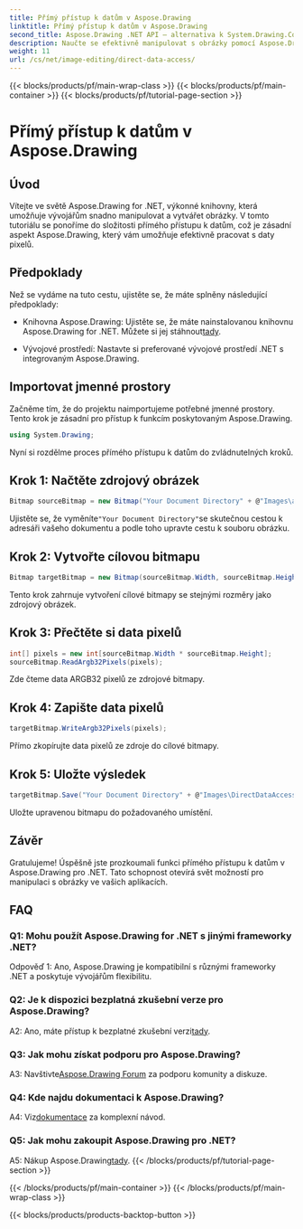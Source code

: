 ```yaml
---
title: Přímý přístup k datům v Aspose.Drawing
linktitle: Přímý přístup k datům v Aspose.Drawing
second_title: Aspose.Drawing .NET API – alternativa k System.Drawing.Common
description: Naučte se efektivně manipulovat s obrázky pomocí Aspose.Drawing for .NET. Ponořte se do přímého přístupu k datům pomocí našeho podrobného průvodce.
weight: 11
url: /cs/net/image-editing/direct-data-access/
---
```


{{< blocks/products/pf/main-wrap-class >}}
{{< blocks/products/pf/main-container >}}
{{< blocks/products/pf/tutorial-page-section >}}

# Přímý přístup k datům v Aspose.Drawing

## Úvod

Vítejte ve světě Aspose.Drawing for .NET, výkonné knihovny, která umožňuje vývojářům snadno manipulovat a vytvářet obrázky. V tomto tutoriálu se ponoříme do složitosti přímého přístupu k datům, což je zásadní aspekt Aspose.Drawing, který vám umožňuje efektivně pracovat s daty pixelů.

## Předpoklady

Než se vydáme na tuto cestu, ujistěte se, že máte splněny následující předpoklady:

-  Knihovna Aspose.Drawing: Ujistěte se, že máte nainstalovanou knihovnu Aspose.Drawing for .NET. Můžete si jej stáhnout[tady](https://releases.aspose.com/drawing/net/).

- Vývojové prostředí: Nastavte si preferované vývojové prostředí .NET s integrovaným Aspose.Drawing.

## Importovat jmenné prostory

Začněme tím, že do projektu naimportujeme potřebné jmenné prostory. Tento krok je zásadní pro přístup k funkcím poskytovaným Aspose.Drawing.

```csharp
using System.Drawing;
```

Nyní si rozdělme proces přímého přístupu k datům do zvládnutelných kroků.

## Krok 1: Načtěte zdrojový obrázek

```csharp
Bitmap sourceBitmap = new Bitmap("Your Document Directory" + @"Images\aspose_logo.png");
```

 Ujistěte se, že vyměníte`"Your Document Directory"`se skutečnou cestou k adresáři vašeho dokumentu a podle toho upravte cestu k souboru obrázku.

## Krok 2: Vytvořte cílovou bitmapu

```csharp
Bitmap targetBitmap = new Bitmap(sourceBitmap.Width, sourceBitmap.Height, System.Drawing.Imaging.PixelFormat.Format32bppPArgb);
```

Tento krok zahrnuje vytvoření cílové bitmapy se stejnými rozměry jako zdrojový obrázek.

## Krok 3: Přečtěte si data pixelů

```csharp
int[] pixels = new int[sourceBitmap.Width * sourceBitmap.Height];
sourceBitmap.ReadArgb32Pixels(pixels);
```

Zde čteme data ARGB32 pixelů ze zdrojové bitmapy.

## Krok 4: Zapište data pixelů

```csharp
targetBitmap.WriteArgb32Pixels(pixels);
```

Přímo zkopírujte data pixelů ze zdroje do cílové bitmapy.

## Krok 5: Uložte výsledek

```csharp
targetBitmap.Save("Your Document Directory" + @"Images\DirectDataAccess_out.png");
```

Uložte upravenou bitmapu do požadovaného umístění.

## Závěr

Gratulujeme! Úspěšně jste prozkoumali funkci přímého přístupu k datům v Aspose.Drawing pro .NET. Tato schopnost otevírá svět možností pro manipulaci s obrázky ve vašich aplikacích.

## FAQ

### Q1: Mohu použít Aspose.Drawing for .NET s jinými frameworky .NET?

Odpověď 1: Ano, Aspose.Drawing je kompatibilní s různými frameworky .NET a poskytuje vývojářům flexibilitu.

### Q2: Je k dispozici bezplatná zkušební verze pro Aspose.Drawing?

 A2: Ano, máte přístup k bezplatné zkušební verzi[tady](https://releases.aspose.com/).

### Q3: Jak mohu získat podporu pro Aspose.Drawing?

 A3: Navštivte[Aspose.Drawing Forum](https://forum.aspose.com/c/diagram/17) za podporu komunity a diskuze.

### Q4: Kde najdu dokumentaci k Aspose.Drawing?

A4: Viz[dokumentace](https://reference.aspose.com/drawing/net/) za komplexní návod.

### Q5: Jak mohu zakoupit Aspose.Drawing pro .NET?

 A5: Nákup Aspose.Drawing[tady](https://purchase.aspose.com/buy).
{{< /blocks/products/pf/tutorial-page-section >}}

{{< /blocks/products/pf/main-container >}}
{{< /blocks/products/pf/main-wrap-class >}}

{{< blocks/products/products-backtop-button >}}
